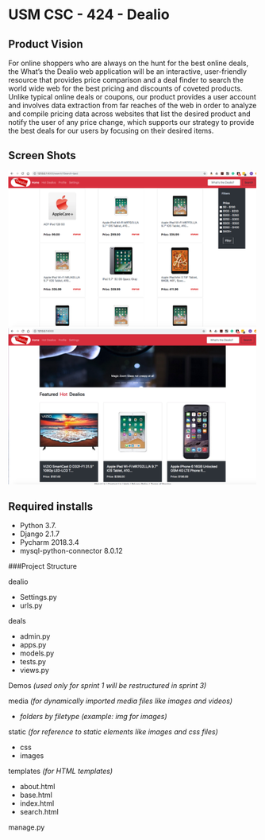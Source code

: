 # USM CSC - 424 - Dealio

## Product Vision
For online shoppers who are always on the hunt for the best online deals, the What’s the Dealio web application will be an interactive, user-friendly resource that provides price comparison and a deal finder to search the world wide web for the best pricing and discounts of coveted products. Unlike typical online deals or coupons, our product provides a user account and involves data extraction from far reaches of the web in order to analyze and compile pricing data across websites that list the desired product and notify the user of any price change, which supports our strategy to provide the best deals for our users by focusing on their desired items.

## Screen Shots
<HTML>
    <img class='border border-warning' src="readme-images/search-screen.png" alt='search screen image' width="500"/>  <img src='readme-images/featured-hot-deals.png' alt='Featured Hot Deals' width="500"/>
</HTML>

## Required installs
* Python 3.7.
* Django 2.1.7
* Pycharm 2018.3.4
* mysql-python-connector 8.0.12

###Project Structure

dealio
- Settings.py
- urls.py

deals
- admin.py
- apps.py
- models.py
- tests.py
- views.py

Demos *(used only for sprint 1 will be restructured in sprint 3)*

media *(for dynamically imported media files like images and videos)*
- *folders by filetype (example: img for images)*

static *(for reference to static elements like images and css files)*
- css
- images

templates *(for HTML templates)*
- about.html
- base.html
- index.html
- search.html

manage.py